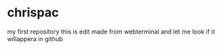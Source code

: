 # chrispac
my first repository
this is edit made from webterminal and let me look if it willappera in github
